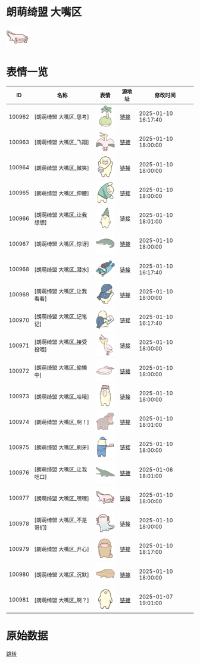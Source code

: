 # 朗萌绮盟 大嘴区

<img src="./cover.png" height="60" alt="cover" />

# 表情一览

|ID|名称|表情|源地址|修改时间|
|----|----|----|----|----|
|100962|[朗萌绮盟 大嘴区_思考]|<img src="./pic/100962_%5B朗萌绮盟 大嘴区_思考%5D.png" height="60" alt="思考"/>|[链接](https://i0.hdslb.com/bfs/garb/019b8fc3f6c8e26db6e5f39a40c6d51c6902b41f.png)|2025-01-10 16:17:40|
|100963|[朗萌绮盟 大嘴区_飞翔]|<img src="./pic/100963_%5B朗萌绮盟 大嘴区_飞翔%5D.png" height="60" alt="飞翔"/>|[链接](https://i0.hdslb.com/bfs/garb/6f2847e69b8345fba38e851fbf84cced852df831.png)|2025-01-10 18:00:00|
|100964|[朗萌绮盟 大嘴区_微笑]|<img src="./pic/100964_%5B朗萌绮盟 大嘴区_微笑%5D.png" height="60" alt="微笑"/>|[链接](https://i0.hdslb.com/bfs/garb/6a0f0dd44d3d6bb7c91413790dd5366e187e79a0.png)|2025-01-10 18:00:00|
|100965|[朗萌绮盟 大嘴区_伸腰]|<img src="./pic/100965_%5B朗萌绮盟 大嘴区_伸腰%5D.png" height="60" alt="伸腰"/>|[链接](https://i0.hdslb.com/bfs/garb/6b35111c244928e83ae7be993a0c3b0266d76858.png)|2025-01-10 18:00:00|
|100966|[朗萌绮盟 大嘴区_让我想想]|<img src="./pic/100966_%5B朗萌绮盟 大嘴区_让我想想%5D.png" height="60" alt="让我想想"/>|[链接](https://i0.hdslb.com/bfs/garb/6e0a842f259ae607f4fd61a7e571fbbd610ab23e.png)|2025-01-10 18:01:00|
|100967|[朗萌绮盟 大嘴区_惊讶]|<img src="./pic/100967_%5B朗萌绮盟 大嘴区_惊讶%5D.png" height="60" alt="惊讶"/>|[链接](https://i0.hdslb.com/bfs/garb/912f4b1835bb248534f11f0844490c8114b83ec0.png)|2025-01-10 18:00:00|
|100968|[朗萌绮盟 大嘴区_潜水]|<img src="./pic/100968_%5B朗萌绮盟 大嘴区_潜水%5D.png" height="60" alt="潜水"/>|[链接](https://i0.hdslb.com/bfs/garb/6d7cde3970dad5a9a803f8c7a046f167130833b1.png)|2025-01-10 16:17:40|
|100969|[朗萌绮盟 大嘴区_让我看看]|<img src="./pic/100969_%5B朗萌绮盟 大嘴区_让我看看%5D.png" height="60" alt="让我看看"/>|[链接](https://i0.hdslb.com/bfs/garb/5729426d759df8aab2bb08aec079e07272a4bc0e.png)|2025-01-10 18:00:00|
|100970|[朗萌绮盟 大嘴区_记笔记]|<img src="./pic/100970_%5B朗萌绮盟 大嘴区_记笔记%5D.png" height="60" alt="记笔记"/>|[链接](https://i0.hdslb.com/bfs/garb/c8d967f960d0bc9ee4dcc6d9adc45519ebb7b81b.png)|2025-01-10 16:17:40|
|100971|[朗萌绮盟 大嘴区_接受投喂]|<img src="./pic/100971_%5B朗萌绮盟 大嘴区_接受投喂%5D.png" height="60" alt="接受投喂"/>|[链接](https://i0.hdslb.com/bfs/garb/ebd1d4d768a02b31dc84c60d3a3ac52c32761aa4.png)|2025-01-10 18:00:00|
|100972|[朗萌绮盟 大嘴区_偷懒中]|<img src="./pic/100972_%5B朗萌绮盟 大嘴区_偷懒中%5D.png" height="60" alt="偷懒中"/>|[链接](https://i0.hdslb.com/bfs/garb/1e5b24b45368a3d7a08097e20ab1d52546d78752.png)|2025-01-10 18:00:00|
|100973|[朗萌绮盟 大嘴区_哇哦]|<img src="./pic/100973_%5B朗萌绮盟 大嘴区_哇哦%5D.png" height="60" alt="哇哦"/>|[链接](https://i0.hdslb.com/bfs/garb/c73b311906bccf6d3acf30672405d2d6aa34056e.png)|2025-01-10 18:00:00|
|100974|[朗萌绮盟 大嘴区_啊！]|<img src="./pic/100974_%5B朗萌绮盟 大嘴区_啊！%5D.png" height="60" alt="啊！"/>|[链接](https://i0.hdslb.com/bfs/garb/3a16d6d470a87690cbd834abaa79231c6c903c2d.png)|2025-01-10 18:01:00|
|100975|[朗萌绮盟 大嘴区_刷牙]|<img src="./pic/100975_%5B朗萌绮盟 大嘴区_刷牙%5D.png" height="60" alt="刷牙"/>|[链接](https://i0.hdslb.com/bfs/garb/a28b55a75658868464f6dc14bd33f1c43cdfb411.png)|2025-01-10 18:00:00|
|100976|[朗萌绮盟 大嘴区_让我吃口]|<img src="./pic/100976_%5B朗萌绮盟 大嘴区_让我吃口%5D.png" height="60" alt="让我吃口"/>|[链接](https://i0.hdslb.com/bfs/garb/90a14f5bc462e624e0c0def419916ac702c18d77.png)|2025-01-06 18:01:00|
|100977|[朗萌绮盟 大嘴区_嘿嘿]|<img src="./pic/100977_%5B朗萌绮盟 大嘴区_嘿嘿%5D.png" height="60" alt="嘿嘿"/>|[链接](https://i0.hdslb.com/bfs/garb/c2eee30eebcd4b38f65a4efb0c4b43c296a3c619.png)|2025-01-10 18:00:00|
|100978|[朗萌绮盟 大嘴区_不是哥们]|<img src="./pic/100978_%5B朗萌绮盟 大嘴区_不是哥们%5D.png" height="60" alt="不是哥们"/>|[链接](https://i0.hdslb.com/bfs/garb/dfd1f872b6d5e5ae5d7b3a551e5512c8b16f886c.png)|2025-01-10 18:00:00|
|100979|[朗萌绮盟 大嘴区_开心]|<img src="./pic/100979_%5B朗萌绮盟 大嘴区_开心%5D.png" height="60" alt="开心"/>|[链接](https://i0.hdslb.com/bfs/garb/3af911350d251159a2a214bafaa4b6c92a8036c3.png)|2025-01-10 18:17:00|
|100980|[朗萌绮盟 大嘴区_沉默]|<img src="./pic/100980_%5B朗萌绮盟 大嘴区_沉默%5D.png" height="60" alt="沉默"/>|[链接](https://i0.hdslb.com/bfs/garb/2405afab45bd6c5a2aed69bace1eaa3b0eb1e17d.png)|2025-01-10 18:00:00|
|100981|[朗萌绮盟 大嘴区_啊？]|<img src="./pic/100981_%5B朗萌绮盟 大嘴区_啊？%5D.png" height="60" alt="啊？"/>|[链接](https://i0.hdslb.com/bfs/garb/6be90d1d38dc5831c4f3ac9916fd5031636a2324.png)|2025-01-07 19:01:00|

# 原始数据

[跳转](./raw.json)

